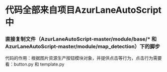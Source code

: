 
# 代码全部来自项目AzurLaneAutoScript中
### 直接复制文件（AzurLaneAutoScript-master/module/base/* 和 AzurLaneAutoScript-master/module/map_detection）下的脚步

代码的作用：根据图片资源生产按钮模块对象，并提供点击等行为，点击行为需要看：button.py 和 template.py

